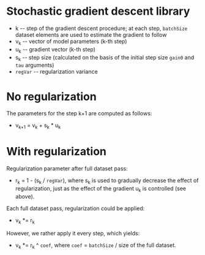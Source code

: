 # Stochastic gradient descent library

* k -- step of the gradient descent procedure; at each step, `batchSize` dataset
  elements are used to estimate the gradient to follow
* v<sub>k</sub> -- vector of model parameters (k-th step)
* u<sub>k</sub> -- gradient vector (k-th step)
* s<sub>k</sub> -- step size (calculated on the basis of the initial step size
  `gain0` and `tau` arguments)
* `regVar` -- regularization variance

# No regularization

The parameters for the step k+1 are computed as follows:
* v<sub>k+1</sub> = v<sub>k</sub> + s<sub>k</sub> * u<sub>k</sub>

# With regularization

Regularization parameter after full dataset pass:
* r<sub>k</sub> = 1 - (s<sub>k</sub> / `regVar`),
where s<sub>k</sub> is used to gradually decrease the effect of regularization,
just as the effect of the gradient u<sub>k</sub> is controlled (see above).

Each full dataset pass, regularization could be applied: 
* v<sub>k</sub> *= r<sub>k</sub>

However, we rather apply it every step, which yields:
* v<sub>k</sub> *= r<sub>k</sub> ^ `coef`,
where `coef` = `batchSize` / size of the full dataset.

